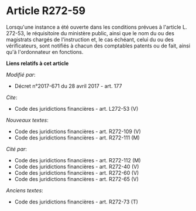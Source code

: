 # Article R272-59

Lorsqu'une instance a été ouverte dans les conditions prévues à l'article L. 272-53, le réquisitoire du ministère public,
ainsi que le nom du ou des magistrats chargés de l'instruction et, le cas échéant, celui du ou des vérificateurs, sont
notifiés à chacun des comptables patents ou de fait, ainsi qu'à l'ordonnateur en fonctions.

**Liens relatifs à cet article**

_Modifié par_:

  - Décret n°2017-671 du 28 avril 2017 - art. 177

_Cite_:

  - Code des juridictions financières - art. L272-53 (V)

_Nouveaux textes_:

  - Code des juridictions financières - art. R272-109 (V)
  - Code des juridictions financières - art. R272-111 (M)

_Cité par_:

  - Code des juridictions financières - art. R272-112 (M)
  - Code des juridictions financières - art. R272-40 (V)
  - Code des juridictions financières - art. R272-60 (V)
  - Code des juridictions financières - art. R272-65 (V)

_Anciens textes_:

  - Code des juridictions financières - art. R272-73 (T)
